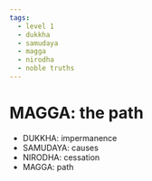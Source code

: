 ```yaml
---
tags:
  - level 1 
  - dukkha 
  - samudaya 
  - magga 
  - nirodha
  - noble truths
---
```

# MAGGA: the path

- DUKKHA: impermanence
- SAMUDAYA: causes
- NIRODHA: cessation
- MAGGA: path
